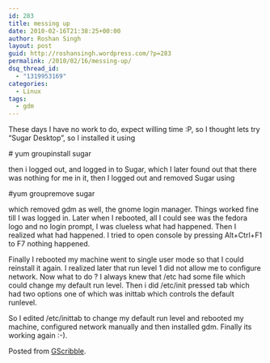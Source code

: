 ```yaml
---
id: 283
title: messing up
date: 2010-02-16T21:38:25+00:00
author: Roshan Singh
layout: post
guid: http://roshansingh.wordpress.com/?p=283
permalink: /2010/02/16/messing-up/
dsq_thread_id:
  - "1319953169"
categories:
  - Linux
tags:
  - gdm
---
```

These days I have no work to do, expect willing time :P, so I thought lets try &#8220;Sugar Desktop&#8221;, so I installed it using

\# yum groupinstall sugar

then i logged out, and logged in to Sugar, which I later found out that there was nothing for me in it, then I logged out and removed Sugar using

#yum groupremove sugar

which removed gdm as well, the gnome login manager. Things worked fine till I was logged in. Later when I rebooted, all I could see was the fedora logo and no login prompt, I was clueless what had happened. Then I realized what had happened. I tried to open console by pressing Alt+Ctrl+F1 to F7 nothing happened. 

Finally I rebooted my machine went to single user mode so that I could reinstall it again. I realized later that run level 1 did not allow me to configure network. Now what to do ? I always knew that /etc had some file which could change my default run level. Then i did /etc/init pressed tab which had two options one of which was inittab which controls the default runlevel.

So I edited /etc/inittab to change my default run level and rebooted my machine, configured network manually and then installed gdm. Finally its working again :-).

Posted from [GScribble](http://sourceforge.net/projects/gscribble/).